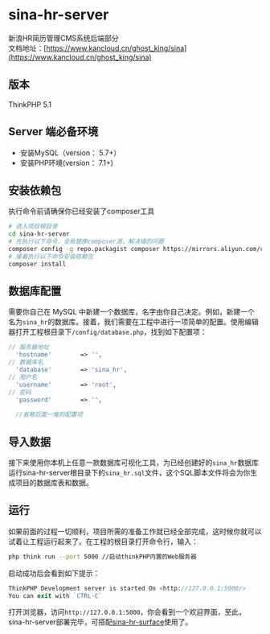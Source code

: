 # sina-hr-server
新浪HR简历管理CMS系统后端部分<br />
文档地址：[https://www.kancloud.cn/ghost_king/sina](https://www.kancloud.cn/ghost_king/sina)
## 版本
ThinkPHP 5.1
## Server 端必备环境
* 安装MySQL（version： 5.7+）
* 安装PHP环境(version： 7.1+)
## 安装依赖包
执行命令前请确保你已经安装了composer工具
```bash
# 进入项目根目录
cd sina-hr-server
# 先执行以下命令，全局替换composer源，解决墙的问题
composer config -g repo.packagist composer https://mirrors.aliyun.com/composer/
# 接着执行以下命令安装依赖包
composer install
```
## 数据库配置
需要你自己在 MySQL 中新建一个数据库，名字由你自己决定。例如，新建一个名为` sina_hr `的数据库。接着，我们需要在工程中进行一项简单的配置。使用编辑器打开工程根目录下``/config/database.php``，找到如下配置项：

```php
// 服务器地址
  'hostname'        => '',
// 数据库名
  'database'        => 'sina_hr',
// 用户名
  'username'        => 'root',
// 密码
  'password'        => '',
  
  //省略后面一堆的配置项
```
## 导入数据
接下来使用你本机上任意一款数据库可视化工具，为已经创建好的`sina_hr`数据库运行sina-hr-server根目录下的`sina_hr.sql`文件，这个SQL脚本文件将会为你生成项目的数据库表和数据。
## 运行
如果前面的过程一切顺利，项目所需的准备工作就已经全部完成，这时候你就可以试着让工程运行起来了。在工程的根目录打开命令行，输入：
```bash
php think run --port 5000 //启动thinkPHP内置的Web服务器
```
启动成功后会看到如下提示：
```php
ThinkPHP Development server is started On <http://127.0.0.1:5000/>
You can exit with `CTRL-C`
```
打开浏览器，访问``http://127.0.0.1:5000``，你会看到一个欢迎界面，至此，sina-hr-server部署完毕，可搭配[sina-hr-surface](https://github.com/KidSong1412/sina-hr-surface)使用了。
